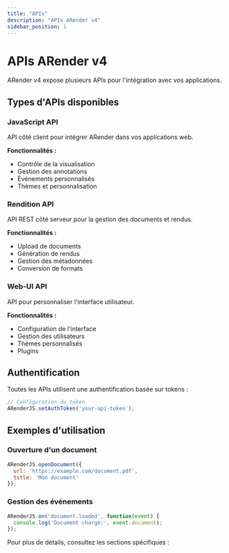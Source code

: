 ```yaml
---
title: "APIs"
description: "APIs ARender v4"
sidebar_position: 1
---
```


# APIs ARender v4

ARender v4 expose plusieurs APIs pour l'intégration avec vos applications.

## Types d'APIs disponibles

### JavaScript API
API côté client pour intégrer ARender dans vos applications web.

**Fonctionnalités :**
- Contrôle de la visualisation
- Gestion des annotations
- Événements personnalisés
- Thèmes et personnalisation

### Rendition API  
API REST côté serveur pour la gestion des documents et rendus.

**Fonctionnalités :**
- Upload de documents
- Génération de rendus
- Gestion des métadonnées
- Conversion de formats

### Web-UI API
API pour personnaliser l'interface utilisateur.

**Fonctionnalités :**
- Configuration de l'interface
- Gestion des utilisateurs
- Thèmes personnalisés
- Plugins

## Authentification

Toutes les APIs utilisent une authentification basée sur tokens :

```javascript
// Configuration du token
ARenderJS.setAuthToken('your-api-token');
```

## Exemples d'utilisation

### Ouverture d'un document
```javascript
ARenderJS.openDocument({
  url: 'https://example.com/document.pdf',
  title: 'Mon document'
});
```

### Gestion des événements
```javascript
ARenderJS.on('document.loaded', function(event) {
  console.log('Document chargé:', event.document);
});
```

Pour plus de détails, consultez les sections spécifiques :